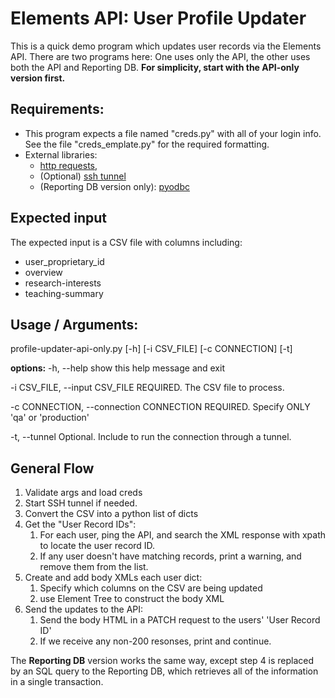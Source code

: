 # Elements API: User Profile Updater

This is a quick demo program which updates user records via the Elements API. There are two programs here: One uses only the API, the other uses both the API and Reporting DB. **For simplicity, start with the API-only version first.**

## Requirements:
- This program expects a file named "creds.py" with all of your login info. See the file "creds_emplate.py" for the required formatting.
- External libraries:
   - [http requests](https://requests.readthedocs.io/en/latest/),
   - (Optional) [ssh tunnel](https://pypi.org/project/sshtunnel/) 
   - (Reporting DB version only): [pyodbc](https://pypi.org/project/pyodbc/)

## Expected input
The expected input is a CSV file with columns including:
* user_proprietary_id
* overview
* research-interests
* teaching-summary

## Usage / Arguments:
profile-updater-api-only.py \[-h] \[-i CSV_FILE] \[-c CONNECTION] \[-t]

**options:**
   -h, --help
      show this help message and exit

   -i CSV_FILE, --input CSV_FILE
      REQUIRED. The CSV file to process.

   -c CONNECTION, --connection CONNECTION
      REQUIRED. Specify ONLY 'qa' or 'production'

   -t, --tunnel
      Optional. Include to run the connection through a tunnel.

## General Flow
1. Validate args and load creds
2. Start SSH tunnel if needed.
3. Convert the CSV into a python list of dicts
4. Get the "User Record IDs":
   1. For each user, ping the API, and search the XML response with xpath to locate the user record ID.
   2. If any user doesn't have matching records, print a warning, and remove them from the list.
5. Create and add body XMLs each user dict:
   1. Specify which columns on the CSV are being updated
   2. use Element Tree to construct the body XML
6. Send the updates to the API:
   1. Send the body HTML in a PATCH request to the users' 'User Record ID'
   2. If we receive any non-200 resonses, print and continue.

The **Reporting DB** version works the same way, except step 4 is replaced by an SQL query to the Reporting DB, which retrieves all of the information in a single transaction.
